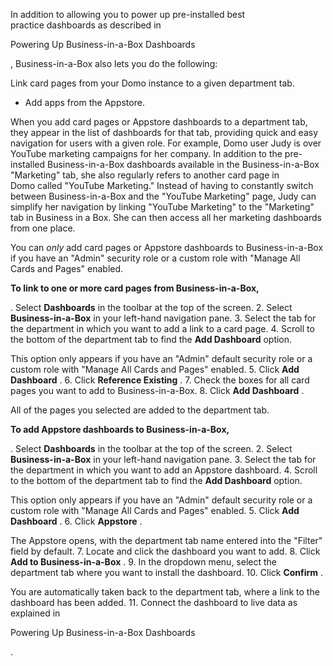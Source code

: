 

In addition to allowing you to power up pre-installed best practice dashboards as described in

Powering Up Business-in-a-Box Dashboards

, Business-in-a-Box also lets you do the following:

 Link card pages from your Domo instance to a given department tab.
* Add apps from the Appstore.

When you add card pages or Appstore dashboards to a department tab, they appear in the list of dashboards for that tab, providing quick and easy navigation for users with a given role. For example, Domo user Judy is over YouTube marketing campaigns for her company. In addition to the pre-installed Business-in-a-Box dashboards available in the Business-in-a-Box "Marketing" tab, she also regularly refers to another card page in Domo called "YouTube Marketing." Instead of having to constantly switch between Business-in-a-Box and the "YouTube Marketing" page, Judy can simplify her navigation by linking "YouTube Marketing" to the "Marketing" tab in Business in a Box. She can then access all her marketing dashboards from one place.


 You can
 *only*
 add card pages or Appstore dashboards to Business-in-a-Box if you have an "Admin" security role or a custom role with "Manage All Cards and Pages" enabled.


**To link to one or more card pages from Business-in-a-Box,**

. Select
 **Dashboards**
 in the toolbar at the top of the screen.
2. Select
 **Business-in-a-Box**
 in your left-hand navigation pane.
3. Select the tab for the department in which you want to add a link to a card page.
4. Scroll to the bottom of the department tab to find the
 **Add Dashboard**
 option.


 This option only appears if you have an "Admin" default security role or a custom role with "Manage All Cards and Pages" enabled.
5. Click
 **Add Dashboard**
 .
6. Click
 **Reference Existing**
 .
7. Check the boxes for all card pages you want to add to Business-in-a-Box.
8. Click
 **Add Dashboard**
 .

All of the pages you selected are added to the department tab.


**To add Appstore dashboards to Business-in-a-Box,**

. Select
 **Dashboards**
 in the toolbar at the top of the screen.
2. Select
 **Business-in-a-Box**
 in your left-hand navigation pane.
3. Select the tab for the department in which you want to add an Appstore dashboard.
4. Scroll to the bottom of the department tab to find the
 **Add Dashboard**
 option.


 This option only appears if you have an "Admin" default security role or a custom role with "Manage All Cards and Pages" enabled.
5. Click
 **Add Dashboard**
 .
6. Click
 **Appstore**
 .


 The Appstore opens, with the department tab name entered into the "Filter" field by default.
7. Locate and click the dashboard you want to add.
8. Click
 **Add to Business-in-a-Box**
 .
9. In the dropdown menu, select the department tab where you want to install the dashboard.
10. Click
 **Confirm**
 .


 You are automatically taken back to the department tab, where a link to the dashboard has been added.
11. Connect the dashboard to live data as explained in

Powering Up Business-in-a-Box Dashboards

.


